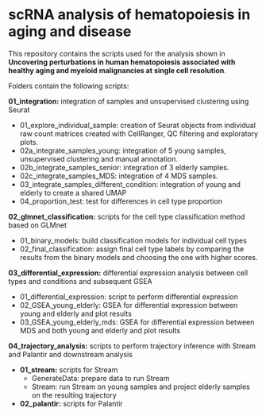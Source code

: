 # scRNA analysis of hematopoiesis in aging and disease

This repository contains the scripts used for the analysis shown in **Uncovering perturbations in human hematopoiesis associated with healthy aging and myeloid malignancies at single cell resolution**.

Folders contain the following scripts: 

**01_integration:** integration of samples and unsupervised clustering using Seurat
  - 01_explore_individual_sample: creation of Seurat objects from individual raw count matrices created with CellRanger, QC filtering and exploratory plots.
  - 02a_integrate_samples_young: integration of 5 young samples, unsupervised clustering and manual annotation. 
  - 02b_integrate_samples_senior: integration of 3 elderly samples.
  - 02c_integrate_samples_MDS: integration of 4 MDS samples.
  - 03_integrate_samples_different_condition: integration of young and elderly to create a shared UMAP
  - 04_proportion_test: test for differences in cell type proportion

**02_glmnet_classification:** scripts for the cell type classification method based on GLMnet
  - 01_binary_models: build classification models for individual cell types
  - 02_final_classification: assign final cell type labels by comparing the results from the binary models and choosing the one with higher scores.

**03_differential_expression:** differential expression analysis between cell types and conditions and subsequent GSEA
  - 01_differential_expression: script to perform differential expression
  - 02_GSEA_young_elderly: GSEA for differential expression between young and elderly and plot results
  - 03_GSEA_young_elderly_mds: GSEA for differential expression between MDS and both young and elderly and plot results

**04_trajectory_analysis:** scripts to perform trajectory inference with Stream and Palantir and downstream analysis
  - **01_stream:** scripts for Stream
      - GenerateData: prepare data to run Stream
      - Stream: run Stream on young samples and project elderly samples on the resulting trajectory
  - **02_palantir:** scripts for Palantir  
